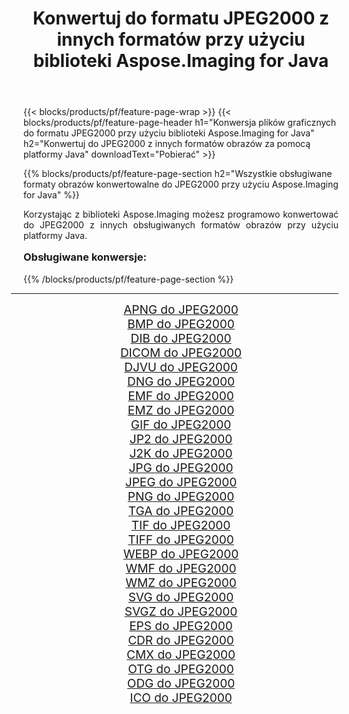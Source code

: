 ﻿---
title: Konwertuj do formatu JPEG2000 z innych formatów przy użyciu biblioteki Aspose.Imaging for Java 
weight: 3920
url: /pl/java/conversion/to/jpeg2000/ 
lang: pl
langdirlevel: 2
locales: zh-hans,ja,it,ru,de,es,fr,nl,id,lt,pl,pt,vi,tr,ko,zh-hant,ar,hi,th,sv,cs,uk,he
description: Za pomocą Aspose.Imaging możesz konwertować do JPEG2000 z innych formatów przy użyciu Javy
---

{{< blocks/products/pf/feature-page-wrap >}}
{{< blocks/products/pf/feature-page-header h1="Konwersja plików graficznych do formatu JPEG2000 przy użyciu biblioteki Aspose.Imaging for Java" h2="Konwertuj do JPEG2000 z innych formatów obrazów za pomocą platformy Java" downloadText="Pobierać" >}}


{{% blocks/products/pf/feature-page-section  h2="Wszystkie obsługiwane formaty obrazów konwertowalne do JPEG2000 przy użyciu Aspose.Imaging for Java" %}}
<p align=justify>Korzystając z biblioteki Aspose.Imaging możesz programowo konwertować do JPEG2000 z innych obsługiwanych formatów obrazów przy użyciu platformy Java.</p>
<h3 style="margin-top:16px;">
Obsługiwane konwersje:
</h3>
{{% /blocks/products/pf/feature-page-section %}}
<div class="container-fluid productfamilypage bg-gray">
    <div class="convertypes bg-gray agp-content section">
        <div class="container">
		<hr style="margin-left:-20px;"/>
		<div class="row other-converters" style="gap: 10px;font-size: 19px;text-align:center;">
		    <div class='col-md-3 other-converter remove-lp remove-rp'><a href="/imaging/pl/java/conversion/apng-to-jpeg2000/" style="padding:15px;">APNG do JPEG2000</a></div>
<div class='col-md-3 other-converter remove-lp remove-rp'><a href="/imaging/pl/java/conversion/bmp-to-jpeg2000/" style="padding:15px;">BMP do JPEG2000</a></div>
<div class='col-md-3 other-converter remove-lp remove-rp'><a href="/imaging/pl/java/conversion/dib-to-jpeg2000/" style="padding:15px;">DIB do JPEG2000</a></div>
<div class='col-md-3 other-converter remove-lp remove-rp'><a href="/imaging/pl/java/conversion/dicom-to-jpeg2000/" style="padding:15px;">DICOM do JPEG2000</a></div>
<div class='col-md-3 other-converter remove-lp remove-rp'><a href="/imaging/pl/java/conversion/djvu-to-jpeg2000/" style="padding:15px;">DJVU do JPEG2000</a></div>
<div class='col-md-3 other-converter remove-lp remove-rp'><a href="/imaging/pl/java/conversion/dng-to-jpeg2000/" style="padding:15px;">DNG do JPEG2000</a></div>
<div class='col-md-3 other-converter remove-lp remove-rp'><a href="/imaging/pl/java/conversion/emf-to-jpeg2000/" style="padding:15px;">EMF do JPEG2000</a></div>
<div class='col-md-3 other-converter remove-lp remove-rp'><a href="/imaging/pl/java/conversion/emz-to-jpeg2000/" style="padding:15px;">EMZ do JPEG2000</a></div>
<div class='col-md-3 other-converter remove-lp remove-rp'><a href="/imaging/pl/java/conversion/gif-to-jpeg2000/" style="padding:15px;">GIF do JPEG2000</a></div>
<div class='col-md-3 other-converter remove-lp remove-rp'><a href="/imaging/pl/java/conversion/jp2-to-jpeg2000/" style="padding:15px;">JP2 do JPEG2000</a></div>
<div class='col-md-3 other-converter remove-lp remove-rp'><a href="/imaging/pl/java/conversion/j2k-to-jpeg2000/" style="padding:15px;">J2K do JPEG2000</a></div>
<div class='col-md-3 other-converter remove-lp remove-rp'><a href="/imaging/pl/java/conversion/jpg-to-jpeg2000/" style="padding:15px;">JPG do JPEG2000</a></div>
<div class='col-md-3 other-converter remove-lp remove-rp'><a href="/imaging/pl/java/conversion/jpeg-to-jpeg2000/" style="padding:15px;">JPEG do JPEG2000</a></div>
<div class='col-md-3 other-converter remove-lp remove-rp'><a href="/imaging/pl/java/conversion/png-to-jpeg2000/" style="padding:15px;">PNG do JPEG2000</a></div>
<div class='col-md-3 other-converter remove-lp remove-rp'><a href="/imaging/pl/java/conversion/tga-to-jpeg2000/" style="padding:15px;">TGA do JPEG2000</a></div>
<div class='col-md-3 other-converter remove-lp remove-rp'><a href="/imaging/pl/java/conversion/tif-to-jpeg2000/" style="padding:15px;">TIF do JPEG2000</a></div>
<div class='col-md-3 other-converter remove-lp remove-rp'><a href="/imaging/pl/java/conversion/tiff-to-jpeg2000/" style="padding:15px;">TIFF do JPEG2000</a></div>
<div class='col-md-3 other-converter remove-lp remove-rp'><a href="/imaging/pl/java/conversion/webp-to-jpeg2000/" style="padding:15px;">WEBP do JPEG2000</a></div>
<div class='col-md-3 other-converter remove-lp remove-rp'><a href="/imaging/pl/java/conversion/wmf-to-jpeg2000/" style="padding:15px;">WMF do JPEG2000</a></div>
<div class='col-md-3 other-converter remove-lp remove-rp'><a href="/imaging/pl/java/conversion/wmz-to-jpeg2000/" style="padding:15px;">WMZ do JPEG2000</a></div>
<div class='col-md-3 other-converter remove-lp remove-rp'><a href="/imaging/pl/java/conversion/svg-to-jpeg2000/" style="padding:15px;">SVG do JPEG2000</a></div>
<div class='col-md-3 other-converter remove-lp remove-rp'><a href="/imaging/pl/java/conversion/svgz-to-jpeg2000/" style="padding:15px;">SVGZ do JPEG2000</a></div>
<div class='col-md-3 other-converter remove-lp remove-rp'><a href="/imaging/pl/java/conversion/eps-to-jpeg2000/" style="padding:15px;">EPS do JPEG2000</a></div>
<div class='col-md-3 other-converter remove-lp remove-rp'><a href="/imaging/pl/java/conversion/cdr-to-jpeg2000/" style="padding:15px;">CDR do JPEG2000</a></div>
<div class='col-md-3 other-converter remove-lp remove-rp'><a href="/imaging/pl/java/conversion/cmx-to-jpeg2000/" style="padding:15px;">CMX do JPEG2000</a></div>
<div class='col-md-3 other-converter remove-lp remove-rp'><a href="/imaging/pl/java/conversion/otg-to-jpeg2000/" style="padding:15px;">OTG do JPEG2000</a></div>
<div class='col-md-3 other-converter remove-lp remove-rp'><a href="/imaging/pl/java/conversion/odg-to-jpeg2000/" style="padding:15px;">ODG do JPEG2000</a></div>
<div class='col-md-3 other-converter remove-lp remove-rp'><a href="/imaging/pl/java/conversion/ico-to-jpeg2000/" style="padding:15px;">ICO do JPEG2000</a></div>
                </div>
        </div>
    </div>
</div>
<br/>

